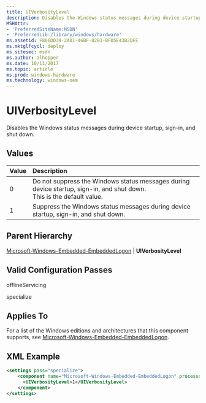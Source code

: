 ```yaml
---
title: UIVerbosityLevel
description: Disables the Windows status messages during device startup, sign-in, and shut down.
MSHAttr:
- 'PreferredSiteName:MSDN'
- 'PreferredLib:/library/windows/hardware'
ms.assetid: F866DD34-2A01-46BF-82B1-BFD5E43B2DFE
ms.mktglfcycl: deploy
ms.sitesec: msdn
ms.author: alhopper
ms.date: 10/11/2017
ms.topic: article
ms.prod: windows-hardware
ms.technology: windows-oem
---
```

# UIVerbosityLevel

Disables the Windows status messages during device startup, sign-in, and shut down.

## Values

| Value                     | Description                                                       |
|:--------------------------|:------------------------------------------------------------------|
| 0                         | Do not suppress the Windows status messages during device startup, sign-in, and shut down. <br/> This is the default value.       |
| 1                         | Suppress the Windows status messages during device startup, sign-in, and shut down. |

## Parent Hierarchy

[Microsoft-Windows-Embedded-EmbeddedLogon](microsoft-windows-embedded-embeddedlogon.md) | **UIVerbosityLevel**

## Valid Configuration Passes

offlineServicing

specialize

## Applies To

For a list of the Windows editions and architectures that this component supports, see [Microsoft-Windows-Embedded-EmbeddedLogon](microsoft-windows-embedded-embeddedlogon.md).

## XML Example

```XML
<settings pass="specialize">
    <component name="Microsoft-Windows-Embedded-EmbeddedLogon" processorArchitecture="x86" publicKeyToken="31bf3856ad364e35" language="neutral" versionScope="nonSxS" xmlns:xsi="http://www.w3.org/2001/XMLSchema-instance">
      <UIVerbosityLevel>1</UIVerbosityLevel>
    </component>
</settings>
```